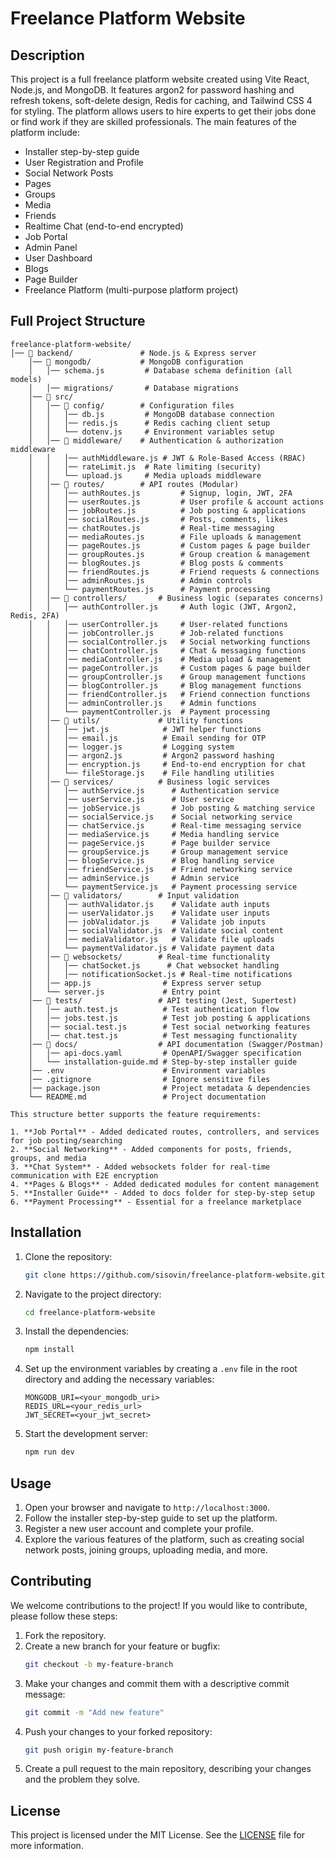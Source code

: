 # Freelance Platform Website

## Description

This project is a full freelance platform website created using Vite React, Node.js, and MongoDB. It features argon2 for password hashing and refresh tokens, soft-delete design, Redis for caching, and Tailwind CSS 4 for styling. The platform allows users to hire experts to get their jobs done or find work if they are skilled professionals. The main features of the platform include:

- Installer step-by-step guide
- User Registration and Profile
- Social Network Posts
- Pages
- Groups
- Media
- Friends
- Realtime Chat (end-to-end encrypted)
- Job Portal
- Admin Panel
- User Dashboard
- Blogs
- Page Builder
- Freelance Platform (multi-purpose platform project)

## Full Project Structure

```
freelance-platform-website/
│── 📁 backend/               # Node.js & Express server
    │── 📁 mongodb/           # MongoDB configuration
    │   │── schema.js         # Database schema definition (all models)
    │   │── migrations/       # Database migrations
    │── 📁 src/
    │   │── 📁 config/        # Configuration files
    │   │   │── db.js         # MongoDB database connection
    │   │   │── redis.js      # Redis caching client setup
    │   │   └── dotenv.js     # Environment variables setup
    │   │── 📁 middleware/    # Authentication & authorization middleware
    │   │   │── authMiddleware.js # JWT & Role-Based Access (RBAC)
    │   │   │── rateLimit.js  # Rate limiting (security)
    │   │   └── upload.js     # Media uploads middleware
    │   │── 📁 routes/        # API routes (Modular)
    │   │   │── authRoutes.js         # Signup, login, JWT, 2FA
    │   │   │── userRoutes.js         # User profile & account actions
    │   │   │── jobRoutes.js          # Job posting & applications
    │   │   │── socialRoutes.js       # Posts, comments, likes
    │   │   │── chatRoutes.js         # Real-time messaging
    │   │   │── mediaRoutes.js        # File uploads & management
    │   │   │── pageRoutes.js         # Custom pages & page builder
    │   │   │── groupRoutes.js        # Group creation & management
    │   │   │── blogRoutes.js         # Blog posts & comments
    │   │   │── friendRoutes.js       # Friend requests & connections
    │   │   │── adminRoutes.js        # Admin controls
    │   │   └── paymentRoutes.js      # Payment processing
    │   │── 📁 controllers/       # Business logic (separates concerns)
    │   │   │── authController.js     # Auth logic (JWT, Argon2, Redis, 2FA)
    │   │   │── userController.js     # User-related functions
    │   │   │── jobController.js      # Job-related functions
    │   │   │── socialController.js   # Social networking functions
    │   │   │── chatController.js     # Chat & messaging functions
    │   │   │── mediaController.js    # Media upload & management
    │   │   │── pageController.js     # Custom pages & page builder
    │   │   │── groupController.js    # Group management functions
    │   │   │── blogController.js     # Blog management functions
    │   │   │── friendController.js   # Friend connection functions
    │   │   │── adminController.js    # Admin functions
    │   │   └── paymentController.js  # Payment processing
    │   │── 📁 utils/             # Utility functions
    │   │   │── jwt.js            # JWT helper functions
    │   │   │── email.js          # Email sending for OTP
    │   │   │── logger.js         # Logging system
    │   │   │── argon2.js         # Argon2 password hashing
    │   │   │── encryption.js     # End-to-end encryption for chat
    │   │   └── fileStorage.js    # File handling utilities
    │   │── 📁 services/          # Business logic services
    │   │   │── authService.js      # Authentication service
    │   │   │── userService.js      # User service
    │   │   │── jobService.js       # Job posting & matching service
    │   │   │── socialService.js    # Social networking service
    │   │   │── chatService.js      # Real-time messaging service
    │   │   │── mediaService.js     # Media handling service
    │   │   │── pageService.js      # Page builder service
    │   │   │── groupService.js     # Group management service
    │   │   │── blogService.js      # Blog handling service
    │   │   │── friendService.js    # Friend networking service
    │   │   │── adminService.js     # Admin service
    │   │   └── paymentService.js   # Payment processing service
    │   │── 📁 validators/        # Input validation
    │   │   │── authValidator.js    # Validate auth inputs
    │   │   │── userValidator.js    # Validate user inputs
    │   │   │── jobValidator.js     # Validate job inputs
    │   │   │── socialValidator.js  # Validate social content
    │   │   │── mediaValidator.js   # Validate file uploads
    │   │   └── paymentValidator.js # Validate payment data
    │   │── 📁 websockets/        # Real-time functionality
    │   │   │── chatSocket.js      # Chat websocket handling
    │   │   │── notificationSocket.js # Real-time notifications
    │   │── app.js                # Express server setup
    │   └── server.js             # Entry point
    │── 📁 tests/                 # API testing (Jest, Supertest)
    │   │── auth.test.js          # Test authentication flow
    │   │── jobs.test.js          # Test job posting & applications
    │   │── social.test.js        # Test social networking features
    │   │── chat.test.js          # Test messaging functionality
    │── 📁 docs/                  # API documentation (Swagger/Postman)
    │   │── api-docs.yaml         # OpenAPI/Swagger specification
    │   └── installation-guide.md # Step-by-step installer guide
    │── .env                      # Environment variables
    │── .gitignore                # Ignore sensitive files
    │── package.json              # Project metadata & dependencies
    └── README.md                 # Project documentation
```
```
This structure better supports the feature requirements:

1. **Job Portal** - Added dedicated routes, controllers, and services for job posting/searching
2. **Social Networking** - Added components for posts, friends, groups, and media
3. **Chat System** - Added websockets folder for real-time communication with E2E encryption
4. **Pages & Blogs** - Added dedicated modules for content management
5. **Installer Guide** - Added to docs folder for step-by-step setup
6. **Payment Processing** - Essential for a freelance marketplace
```

## Installation

1. Clone the repository:
   ```bash
   git clone https://github.com/sisovin/freelance-platform-website.git
   ```
2. Navigate to the project directory:
   ```bash
   cd freelance-platform-website
   ```
3. Install the dependencies:
   ```bash
   npm install
   ```
4. Set up the environment variables by creating a `.env` file in the root directory and adding the necessary variables:
   ```env
   MONGODB_URI=<your_mongodb_uri>
   REDIS_URL=<your_redis_url>
   JWT_SECRET=<your_jwt_secret>
   ```
5. Start the development server:
   ```bash
   npm run dev
   ```

## Usage

1. Open your browser and navigate to `http://localhost:3000`.
2. Follow the installer step-by-step guide to set up the platform.
3. Register a new user account and complete your profile.
4. Explore the various features of the platform, such as creating social network posts, joining groups, uploading media, and more.

## Contributing

We welcome contributions to the project! If you would like to contribute, please follow these steps:

1. Fork the repository.
2. Create a new branch for your feature or bugfix:
   ```bash
   git checkout -b my-feature-branch
   ```
3. Make your changes and commit them with a descriptive commit message:
   ```bash
   git commit -m "Add new feature"
   ```
4. Push your changes to your forked repository:
   ```bash
   git push origin my-feature-branch
   ```
5. Create a pull request to the main repository, describing your changes and the problem they solve.

## License

This project is licensed under the MIT License. See the [LICENSE](LICENSE) file for more information.
